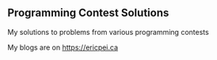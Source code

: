 ## Programming Contest Solutions
My solutions to problems from various programming contests

My blogs are on https://ericpei.ca

